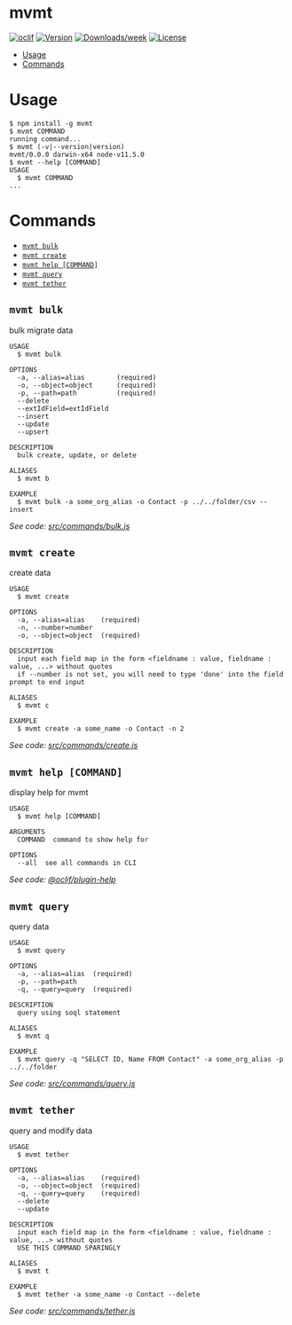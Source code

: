 mvmt
====



[![oclif](https://img.shields.io/badge/cli-oclif-brightgreen.svg)](https://oclif.io)
[![Version](https://img.shields.io/npm/v/mvmt.svg)](https://npmjs.org/package/mvmt)
[![Downloads/week](https://img.shields.io/npm/dw/mvmt.svg)](https://npmjs.org/package/mvmt)
[![License](https://img.shields.io/npm/l/mvmt.svg)](https://github.com/danjrauch/mvmt/blob/master/package.json)

<!-- toc -->
* [Usage](#usage)
* [Commands](#commands)
<!-- tocstop -->
# Usage
<!-- usage -->
```sh-session
$ npm install -g mvmt
$ mvmt COMMAND
running command...
$ mvmt (-v|--version|version)
mvmt/0.0.0 darwin-x64 node-v11.5.0
$ mvmt --help [COMMAND]
USAGE
  $ mvmt COMMAND
...
```
<!-- usagestop -->
# Commands
<!-- commands -->
* [`mvmt bulk`](#mvmt-bulk)
* [`mvmt create`](#mvmt-create)
* [`mvmt help [COMMAND]`](#mvmt-help-command)
* [`mvmt query`](#mvmt-query)
* [`mvmt tether`](#mvmt-tether)

## `mvmt bulk`

bulk migrate data

```
USAGE
  $ mvmt bulk

OPTIONS
  -a, --alias=alias        (required)
  -o, --object=object      (required)
  -p, --path=path          (required)
  --delete
  --extIdField=extIdField
  --insert
  --update
  --upsert

DESCRIPTION
  bulk create, update, or delete

ALIASES
  $ mvmt b

EXAMPLE
  $ mvmt bulk -a some_org_alias -o Contact -p ../../folder/csv --insert
```

_See code: [src/commands/bulk.js](https://github.com/danjrauch/mvmt/blob/v0.0.0/src/commands/bulk.js)_

## `mvmt create`

create data

```
USAGE
  $ mvmt create

OPTIONS
  -a, --alias=alias    (required)
  -n, --number=number
  -o, --object=object  (required)

DESCRIPTION
  input each field map in the form <fieldname : value, fieldname : value, ...> without quotes
  if --number is not set, you will need to type 'done' into the field prompt to end input

ALIASES
  $ mvmt c

EXAMPLE
  $ mvmt create -a some_name -o Contact -n 2
```

_See code: [src/commands/create.js](https://github.com/danjrauch/mvmt/blob/v0.0.0/src/commands/create.js)_

## `mvmt help [COMMAND]`

display help for mvmt

```
USAGE
  $ mvmt help [COMMAND]

ARGUMENTS
  COMMAND  command to show help for

OPTIONS
  --all  see all commands in CLI
```

_See code: [@oclif/plugin-help](https://github.com/oclif/plugin-help/blob/v2.2.0/src/commands/help.ts)_

## `mvmt query`

query data

```
USAGE
  $ mvmt query

OPTIONS
  -a, --alias=alias  (required)
  -p, --path=path
  -q, --query=query  (required)

DESCRIPTION
  query using soql statement

ALIASES
  $ mvmt q

EXAMPLE
  $ mvmt query -q "SELECT ID, Name FROM Contact" -a some_org_alias -p ../../folder
```

_See code: [src/commands/query.js](https://github.com/danjrauch/mvmt/blob/v0.0.0/src/commands/query.js)_

## `mvmt tether`

query and modify data

```
USAGE
  $ mvmt tether

OPTIONS
  -a, --alias=alias    (required)
  -o, --object=object  (required)
  -q, --query=query    (required)
  --delete
  --update

DESCRIPTION
  input each field map in the form <fieldname : value, fieldname : value, ...> without quotes
  USE THIS COMMAND SPARINGLY

ALIASES
  $ mvmt t

EXAMPLE
  $ mvmt tether -a some_name -o Contact --delete
```

_See code: [src/commands/tether.js](https://github.com/danjrauch/mvmt/blob/v0.0.0/src/commands/tether.js)_
<!-- commandsstop -->
